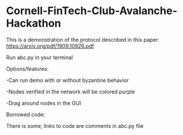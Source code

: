 # Cornell-FinTech-Club-Avalanche-Hackathon
This is a demonstration of the protocol described in this paper: https://arxiv.org/pdf/1909.10926.pdf

Run abc.py in your terminal

Options/features:

-Can run demo with or without byzantine behavior

-Nodes verified in the network will be colored purple

-Drag around nodes in the GUI

Borrowed code:

There is some; links to code are comments in abc.py file
